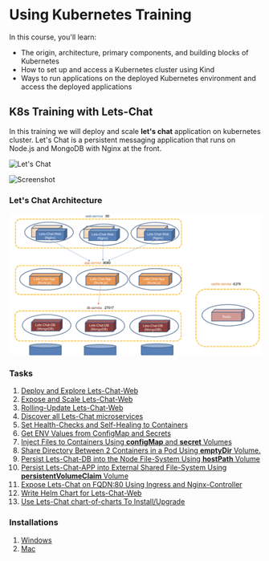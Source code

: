 # Using Kubernetes Training
In this course, you'll learn: 
- The origin, architecture, primary components, and building blocks of Kubernetes
- How to set up and access a Kubernetes cluster using Kind
- Ways to run applications on the deployed Kubernetes environment and access the deployed applications


## K8s Training with Lets-Chat
In this training we will deploy and scale **let's chat** application on kubernetes cluster. Let's Chat is a persistent messaging application that runs on Node.js and MongoDB with Nginx at the front.

![Let's Chat](http://i.imgur.com/0a3l5VF.png)

![Screenshot](http://i.imgur.com/C4uMD67.png)

### Let's Chat Architecture
![image](/assets/lets-chat-architecture.png)


### Tasks
1.  [Deploy and Explore Lets-Chat-Web](day-1/task-1/README.md)
2.  [Expose and Scale Lets-Chat-Web](day-1/task-2/README.md)
3.  [Rolling-Update Lets-Chat-Web](day-2/task-3/README.md)
4.  [Discover all Lets-Chat microservices](day-2/task-4/README.md)
5.  [Set Health-Checks and Self-Healing to Containers](day-3/task-5/README.md)
6.  [Get ENV Values from ConfigMap and Secrets](day-3/task-6/README.md)
7.  [Inject Files to Containers Using **configMap** and **secret** Volumes](day-4/task-7/README.md)
8.  [Share Directory Between 2 Containers in a Pod Using **emptyDir** Volume.](day-4/task-8/README.md)
9.  [Persist Lets-Chat-DB into the Node File-System Using **hostPath** Volume](day-5/task-9/README.md)
10. [Persist Lets-Chat-APP into External Shared File-System Using **persistentVolumeClaim** Volume](day-5/task-9-advanced/README.md)
11. [Expose Lets-Chat on FQDN:80 Using Ingress and Nginx-Controller](day-6/task-11/README.md)
12. [Write Helm Chart for Lets-Chat-Web](day-6/task-11/README.md)
13. [Use Lets-Chat chart-of-charts To Install/Upgrade](day-6/task-12/README.md)


### Installations
1. [Windows](installations/windows.md)
2. [Mac](installations/mac.md)
